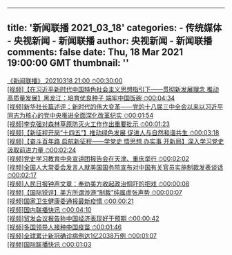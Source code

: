
---
title: '新闻联播 2021_03_18'
categories: 
    - 传统媒体
    - 央视新闻 - 新闻联播
author: 央视新闻 - 新闻联播
comments: false
date: Thu, 18 Mar 2021 19:00:00 GMT
thumbnail: ''
---

<div>   
<a href="https://tv.cctv.com/2021/03/18/VIDETdEh6Ek20jwzljNwR1LP210318.shtml">《新闻联播》 20210318 21:00 ⏱00:30:00</a><br>
<a href="https://tv.cctv.com/2021/03/18/VIDEz77wS6jfWSSkgDFbHDrd210318.shtml">[视频]【在习近平新时代中国特色社会主义思想指引下——贯彻新发展理念 推动高质量发展】黑龙江：培育优良种子 端牢中国饭碗 ⏱00:04:34</a><br>
<a href="https://tv.cctv.com/2021/03/18/VIDEQEtMHaanfYbn02pUeq16210318.shtml">[视频]新华社长篇述评：新时代的伟大变革——党的十八届三中全会以来以习近平同志为核心的党中央推进全面深化改革纪实 ⏱00:01:54</a><br>
<a href="https://tv.cctv.com/2021/03/18/VIDEDghKDnbFSFZD9ZgTYDKF210318.shtml">[视频]李克强对森林草原防灭火工作作出重要批示 ⏱00:01:23</a><br>
<a href="https://tv.cctv.com/2021/03/18/VIDEqIhyY8onakzonxHfTtFR210318.shtml">[视频]【新征程开局“十四五”】推动绿色发展 促进人与自然和谐共生 ⏱00:03:18</a><br>
<a href="https://tv.cctv.com/2021/03/18/VIDEsVc8OsrtKAyYputSDL5X210318.shtml">[视频]【奋斗百年路 启航新征程——学党史 悟思想 办实事 开新局】深入学习党史 汲取前进力量 ⏱00:02:24</a><br>
<a href="https://tv.cctv.com/2021/03/18/VIDEnoDv6AqehLP0EvC7YhSz210318.shtml">[视频]党史学习教育中央宣讲团报告会在天津、重庆举行 ⏱00:02:02</a><br>
<a href="https://tv.cctv.com/2021/03/18/VIDEc3b8uFo4o96If2sc5BQn210318.shtml">[视频]全国人大常委会发言人就美国国务院宣布对中国有关官员实施制裁发表谈话 ⏱00:02:17</a><br>
<a href="https://tv.cctv.com/2021/03/18/VIDEpSB87gJzs1m5CDUi9tgs210318.shtml">[视频]人民日报钟声文章：奉劝美方收起政治恫吓的把戏 ⏱00:00:08</a><br>
<a href="https://tv.cctv.com/2021/03/18/VIDENdaDg8DN5dRDkMyMOv9H210318.shtml">[视频]【国际锐评】美方所谓涉港“制裁”纯属虚张声势 ⏱00:00:07</a><br>
<a href="https://tv.cctv.com/2021/03/18/VIDEmflAYrf8yXhX6iadRJE5210318.shtml">[视频]国家卫生健康委通报最新疫情 ⏱00:00:21</a><br>
<a href="https://tv.cctv.com/2021/03/18/VIDEeKGzFx4QtVRzAALXGzoV210318.shtml">[视频]国内联播快讯 ⏱00:04:10</a><br>
<a href="https://tv.cctv.com/2021/03/18/VIDET1gdh9zO1sF3j9Rm4Elg210318.shtml">[视频]贸发会议报告称中国经济表现好于预期 ⏱00:00:42</a><br>
<a href="https://tv.cctv.com/2021/03/18/VIDEWEgWIxct12TIPsLtgSLi210318.shtml">[视频]多国领导人接种中国疫苗 ⏱00:01:46</a><br>
<a href="https://tv.cctv.com/2021/03/18/VIDEI2ltMS6NwwNBlPYe1nCc210318.shtml">[视频]全球累计新冠确诊病例达1亿2038万例 ⏱00:01:07</a><br>
<a href="https://tv.cctv.com/2021/03/18/VIDEGYGT7Y23FICZtDHRuMOv210318.shtml">[视频]国际联播快讯 ⏱00:01:03</a>  
</div>
            